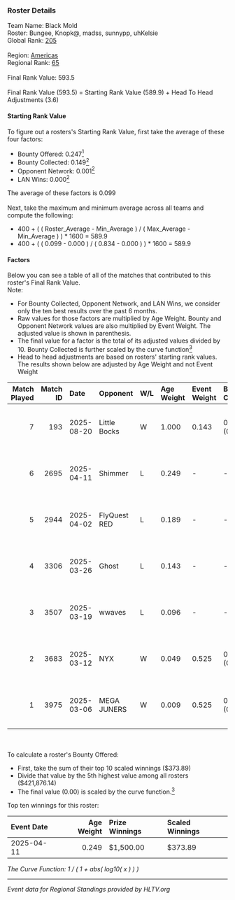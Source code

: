 ### Roster Details<br />
Team Name: Black Mold<br />
Roster: Bungee, Knopk@, madss, sunnypp, uhKelsie<br />
Global Rank: [205](../../standings_global_2025_09_01.md)<br />
<br />
Region: [Americas]( ../../standings_americas_2025_09_01.md)<br />
Regional Rank: [65]( ../../standings_americas_2025_09_01.md)<br />
<br />
Final Rank Value:  593.5<br />
<br />
Final Rank Value (593.5) = Starting Rank Value (589.9) + Head To Head Adjustments (3.6)<br />

#### Starting Rank Value<br />
To figure out a rosters's Starting Rank Value, first take the average of these four factors:<br />
- Bounty Offered: 0.247[<sup>1</sup>](#table2)
- Bounty Collected: 0.149[<sup>2</sup>](#table1)
- Opponent Network: 0.001[<sup>2</sup>](#table1)
- LAN Wins: 0.000[<sup>2</sup>](#table1)

The average of these factors is 0.099<br />
<br />
Next, take the maximum and minimum average across all teams and compute the following:<br />
- 400 + ( ( Roster_Average - Min_Average ) / ( Max_Average - Min_Average ) ) * 1600 = 589.9
- 400 + ( ( 0.099 - 0.000 ) / ( 0.834 - 0.000 ) ) * 1600 = 589.9


#### Factors<br />
Below you can see a table of all of the matches that contributed to this roster's Final Rank Value.<br />
Note:<br />

- For Bounty Collected, Opponent Network, and LAN Wins, we consider only the ten best results over the past 6 months.
- Raw values for those factors are multiplied by Age Weight. Bounty and Opponent Network values are also multiplied by Event Weight. The adjusted value is shown in parenthesis.
- The final value for a factor is the total of its adjusted values divided by 10. Bounty Collected is further scaled by the curve function[<sup>3</sup>](#curveFunction)
- Head to head adjustments are based on rosters' starting rank values. The results shown below are adjusted by Age Weight and not Event Weight
<span id="table1"></span><br />


| Match Played | Match ID | Date       | Opponent     | W/L | Age Weight | Event Weight | Bounty Collected | Opponent Network | LAN Wins  | H2H Adj. | Roster                                             |
| -: | -: | :- | :- | :- | :- | :- | :- | :- | :- | -: | :- |
|            7 |      193 | 2025-08-20 | Little Bocks | W   | 1.000      | 0.143        | 0.000 (0.000)    | 0.050 (0.007)    | 0 (0.000) |    10.01 | Bungee, Knopk@, Pterodactylsftw, sunnypp, uhKelsie |
|            6 |     2695 | 2025-04-11 | Shimmer      | L   | 0.249      | -            | -                | -                | -         |    -1.58 | Bungee, Knopk@, madss, sunnypp, uhKelsie           |
|            5 |     2944 | 2025-04-02 | FlyQuest RED | L   | 0.189      | -            | -                | -                | -         |    -1.96 | Bungee, Knopk@, madss, sunnypp, uhKelsie           |
|            4 |     3306 | 2025-03-26 | Ghost        | L   | 0.143      | -            | -                | -                | -         |    -2.22 | Bungee, Knopk@, madss, sunnypp, uhKelsie           |
|            3 |     3507 | 2025-03-19 | wwaves       | L   | 0.096      | -            | -                | -                | -         |    -1.44 | Bungee, Knopk@, madss, sunnypp, uhKelsie           |
|            2 |     3683 | 2025-03-12 | NYX          | W   | 0.049      | 0.525        | 0.001 (0.000)    | 0.000 (0.000)    | 0 (0.000) |     0.61 | Bungee, Knopk@, madss, sunnypp, uhKelsie           |
|            1 |     3975 | 2025-03-06 | MEGA JUNERS  | W   | 0.009      | 0.525        | 0.001 (0.000)    | 0.009 (0.000)    | 0 (0.000) |     0.15 | Bungee, Knopk@, madss, sunnypp, uhKelsie           |

<br />
<span id="table2"></span><br />
To calculate a roster's Bounty Offered:<br />

- First, take the sum of their top 10 scaled winnings ($373.89)
- Divide that value by the 5th highest value among all rosters ($421,876.14)
- The final value (0.00) is scaled by the curve function.[<sup>3</sup>](#curveFunction)

Top ten winnings for this roster:<br />

| Event Date | Age Weight | Prize Winnings | Scaled Winnings |
| :- | -: | :- | :- |
| 2025-04-11 |      0.249 | $1,500.00      | $373.89         |


<span id="curveFunction"></span>_The Curve Function: 1 / ( 1 + abs( log10( x ) ) )_<br />

---
_Event data for Regional Standings provided by HLTV.org_<br />
